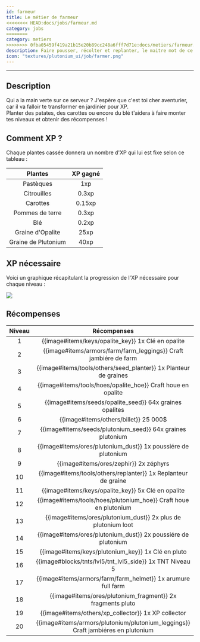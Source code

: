 ```yaml
---
id: farmeur
title: Le métier de farmeur
<<<<<<<< HEAD:docs/jobs/farmeur.md
category: jobs
========
category: metiers
>>>>>>>> 0fba05459f419a21b15e20b89cc248a6fff7d71e:docs/metiers/farmeur.md
description: Faire pousser, récolter et replanter, le maitre mot de ce métier
icon: "textures/plutonium_ui/job/farmer.png"
---
```

___
## Description

Qui a la main verte sur ce serveur ? J'espère que c'est toi cher aventurier, car il va falloir te transformer en jardinier pour XP.  
Planter des patates, des carottes ou encore du blé t'aidera à faire monter tes niveaux et obtenir des récompenses ! 

## Comment XP ?

Chaque plantes cassée donnera un nombre d'XP qui lui est fixe selon ce tableau : 

Plantes | XP gagné
:------: | :------:
Pastèques | 1xp
Citrouilles | 0.3xp
Carottes | 0.15xp
Pommes de terre | 0.3xp
Blé | 0.2xp
Graine d'Opalite | 25xp
Graine de Plutonium | 40xp

## XP nécessaire

Voici un graphique récapitulant la progression de l'XP nécessaire pour chaque niveau :  

<img style="margin: 0 auto;" src="https://user-images.githubusercontent.com/109299545/179062119-d4ceae2f-0a9e-4d0b-a375-7fd3b3452178.PNG">

## Récompenses

Niveau | Récompenses
:----: | :---------: 
1 | {{image#items/keys/opalite_key}} 1x Clé en opalite 
2 | {{image#items/armors/farm/farm_leggings}} Craft jambiére de farm 
3 | {{image#items/tools/others/seed_planter}} 1x Planteur de graines 
4 | {{image#items/tools/hoes/opalite_hoe}} Craft houe en opalite 
5 | {{image#items/seeds/opalite_seed}} 64x graines opalites 
6 | {{image#items/others/billet}} 25 000$ 
7 | {{image#items/seeds/plutonium_seed}} 64x graines plutonium 
8 | {{image#items/ores/plutonium_dust}} 1x poussiére de plutonium 
9 | {{image#items/ores/zephir}} 2x zéphyrs 
10 | {{image#items/tools/others/replanter}} 1x Replanteur de graine 
11 | {{image#items/keys/opalite_key}} 5x Clé en opalite 
12 | {{image#items/tools/hoes/plutonium_hoe}} Craft houe en plutonium 
13 | {{image#items/ores/plutonium_dust}} 2x plus de plutonium loot 
14 | {{image#items/ores/plutonium_dust}} 2x poussiére de plutonium 
15 | {{image#items/keys/plutonium_key}} 1x Clé en pluto 
16 | {{image#blocks/tnts/lvl5/tnt_lvl5_side}} 1x TNT Niveau 5
17 | {{image#items/armors/farm/farm_helmet}} 1x arumure full farm 
18 | {{image#items/ores/plutonium_fragment}} 2x fragments pluto 
19 | {{image#items/others/xp_collector}} 1x XP collector 
20 | {{image#items/armors/plutonium/plutonium_leggings}} Craft jambiéres en plutonium 
